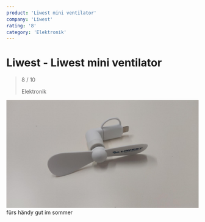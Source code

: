 ```yaml
---
product: 'Liwest mini ventilator'
company: 'Liwest'
rating: '8'
category: 'Elektronik'
---
```


# Liwest - Liwest mini ventilator
>
> 8 / 10
>
> Elektronik

![Liwest mini ventilator](./assets/liwest-liwest-mini-ventilator-7b0d05c1-470d-48e3-88f7-287bb7caa4b5.jpg)
fürs händy gut im sommer
